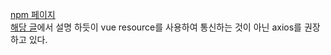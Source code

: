 [npm 페이지](https://www.npmjs.com/package/vue-axios)  
[해당 글](http://vuejs.kr/update/2017/01/04/http-request-with-axios/)에서 설명 하듯이 vue resource를 사용하여 통신하는 것이 아닌 axios를 권장하고 있다.